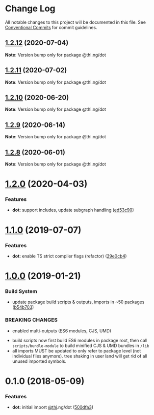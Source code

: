 # Change Log

All notable changes to this project will be documented in this file.
See [Conventional Commits](https://conventionalcommits.org) for commit guidelines.

## [1.2.12](https://github.com/thi-ng/umbrella/compare/@thi.ng/dot@1.2.11...@thi.ng/dot@1.2.12) (2020-07-04)

**Note:** Version bump only for package @thi.ng/dot





## [1.2.11](https://github.com/thi-ng/umbrella/compare/@thi.ng/dot@1.2.10...@thi.ng/dot@1.2.11) (2020-07-02)

**Note:** Version bump only for package @thi.ng/dot





## [1.2.10](https://github.com/thi-ng/umbrella/compare/@thi.ng/dot@1.2.9...@thi.ng/dot@1.2.10) (2020-06-20)

**Note:** Version bump only for package @thi.ng/dot





## [1.2.9](https://github.com/thi-ng/umbrella/compare/@thi.ng/dot@1.2.8...@thi.ng/dot@1.2.9) (2020-06-14)

**Note:** Version bump only for package @thi.ng/dot





## [1.2.8](https://github.com/thi-ng/umbrella/compare/@thi.ng/dot@1.2.7...@thi.ng/dot@1.2.8) (2020-06-01)

**Note:** Version bump only for package @thi.ng/dot





# [1.2.0](https://github.com/thi-ng/umbrella/compare/@thi.ng/dot@1.1.14...@thi.ng/dot@1.2.0) (2020-04-03)


### Features

* **dot:** support includes, update subgraph handling ([ed53c90](https://github.com/thi-ng/umbrella/commit/ed53c909f7eb41c85c04f55de279e0d82cfed307))





# [1.1.0](https://github.com/thi-ng/umbrella/compare/@thi.ng/dot@1.0.12...@thi.ng/dot@1.1.0) (2019-07-07)

### Features

* **dot:** enable TS strict compiler flags (refactor) ([29e0cb4](https://github.com/thi-ng/umbrella/commit/29e0cb4))

# [1.0.0](https://github.com/thi-ng/umbrella/compare/@thi.ng/dot@0.1.18...@thi.ng/dot@1.0.0) (2019-01-21)

### Build System

* update package build scripts & outputs, imports in ~50 packages ([b54b703](https://github.com/thi-ng/umbrella/commit/b54b703))

### BREAKING CHANGES

* enabled multi-outputs (ES6 modules, CJS, UMD)

- build scripts now first build ES6 modules in package root, then call
  `scripts/bundle-module` to build minified CJS & UMD bundles in `/lib`
- all imports MUST be updated to only refer to package level
  (not individual files anymore). tree shaking in user land will get rid of
  all unused imported symbols.

<a name="0.1.0"></a>
# 0.1.0 (2018-05-09)

### Features

* **dot:** initial import [@thi](https://github.com/thi).ng/dot ([500dfa3](https://github.com/thi-ng/umbrella/commit/500dfa3))
